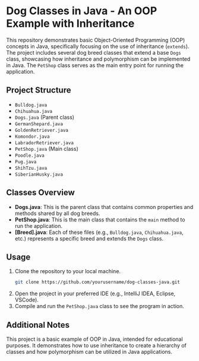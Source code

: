 # Dog Classes in Java - An OOP Example with Inheritance

This repository demonstrates basic Object-Oriented Programming (OOP) concepts in Java, specifically focusing on the use of inheritance (`extends`). The project includes several dog breed classes that extend a base `Dogs` class, showcasing how inheritance and polymorphism can be implemented in Java. The `PetShop` class serves as the main entry point for running the application.

## Project Structure

- `Bulldog.java`
- `Chihuahua.java`
- `Dogs.java` (Parent class)
- `GermanShepard.java`
- `GoldenRetriever.java`
- `Komondor.java`
- `LabradorRetriever.java`
- `PetShop.java` (Main class)
- `Poodle.java`
- `Pug.java`
- `ShihTzu.java`
- `SiberianHusky.java`

## Classes Overview

- **Dogs.java**: This is the parent class that contains common properties and methods shared by all dog breeds.
- **PetShop.java**: This is the main class that contains the `main` method to run the application.
- **[Breed].java**: Each of these files (e.g., `Bulldog.java`, `Chihuahua.java`, etc.) represents a specific breed and extends the `Dogs` class.

## Usage

1. Clone the repository to your local machine.
    ```bash
    git clone https://github.com/yourusername/dog-classes-java.git
    ```
2. Open the project in your preferred IDE (e.g., IntelliJ IDEA, Eclipse, VSCode).
3. Compile and run the `PetShop.java` class to see the program in action.

## Additional Notes

This project is a basic example of OOP in Java, intended for educational purposes. It demonstrates how to use inheritance to create a hierarchy of classes and how polymorphism can be utilized in Java applications.
